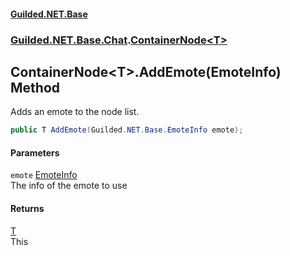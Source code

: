 
#### [Guilded.NET.Base](Guilded_NET_Base 'Guilded_NET_Base')
### [Guilded.NET.Base.Chat](Guilded_NET_Base#Guilded_NET_Base_Chat 'Guilded.NET.Base.Chat').[ContainerNode&lt;T&gt;](ContainerNode_T_ 'Guilded.NET.Base.Chat.ContainerNode&lt;T&gt;')
## ContainerNode&lt;T&gt;.AddEmote(EmoteInfo) Method
Adds an emote to the node list.  
```csharp
public T AddEmote(Guilded.NET.Base.EmoteInfo emote);
```

#### Parameters
<a name='Guilded_NET_Base_Chat_ContainerNode_T__AddEmote(Guilded_NET_Base_EmoteInfo)_emote'></a>
`emote` [EmoteInfo](EmoteInfo 'Guilded.NET.Base.EmoteInfo')  
The info of the emote to use
  

#### Returns
[T](ContainerNode_T_#Guilded_NET_Base_Chat_ContainerNode_T__T 'Guilded.NET.Base.Chat.ContainerNode&lt;T&gt;.T')  
This
